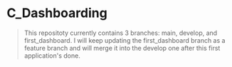# C_Dashboarding

> This repositoty currently contains 3 branches: main, develop, and first_dashboard.
> I will keep updating the first_dashboard branch as a feature branch and will merge it into the develop one after this first application's done.